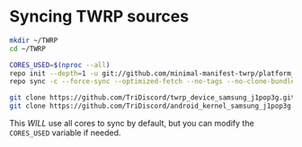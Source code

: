 # Syncing TWRP sources

```bash
mkdir ~/TWRP
cd ~/TWRP

CORES_USED=$(nproc --all)
repo init --depth=1 -u git://github.com/minimal-manifest-twrp/platform_manifest_twrp_omni.git -b twrp-4.4-deprecated
repo sync -c --force-sync --optimized-fetch --no-tags --no-clone-bundle --prune -j$CORES_USED

git clone https://github.com/TriDiscord/twrp_device_samsung_j1pop3g.git device/samsung/j1pop3g
git clone https://github.com/TriDiscord/android_kernel_samsung_j1pop3g.git kernel/samsung/j1pop3g
```

This *WILL* use all cores to sync by default, but you can modify the `CORES_USED` variable if needed.
